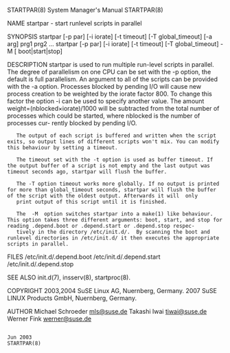 STARTPAR(8)                                                                                System Manager's Manual                                                                                STARTPAR(8)



NAME
       startpar - start runlevel scripts in parallel


SYNOPSIS
       startpar [-p par] [-i iorate] [-t timeout] [-T global_timeout] [-a arg] prg1 prg2 ...
       startpar [-p par] [-i iorate] [-t timeout] [-T global_timeout] -M [ boot|start|stop]


DESCRIPTION
       startpar  is  used  to  run  multiple  run-level  scripts in parallel.  The degree of parallelism on one CPU can be set with the -p option, the default is full parallelism. An argument to all of the
       scripts can be provided with the -a option.  Processes blocked by pending I/O will cause new process creation to be weighted by the iorate factor 800.  To change this factor the  option  -i  can  be
       used  to specify another value.  The amount weight=(nblocked×iorate)/1000 will be subtracted from the total number of processes which could be started, where nblocked is the number of processes cur-
       rently blocked by pending I/O.

       The output of each script is buffered and written when the script exits, so output lines of different scripts won't mix. You can modify this behaviour by setting a timeout.

       The timeout set with the -t option is used as buffer timeout. If the output buffer of a script is not empty and the last output was timeout seconds ago, startpar will flush the buffer.

       The -T option timeout works more globally. If no output is printed for more than global_timeout seconds, startpar will flush the buffer of the script with the oldest output. Afterwards it will  only
       print output of this script until it is finished.

       The  -M  option switches startpar into a make(1) like behaviour.  This option takes three different arguments: boot, start, and stop for reading .depend.boot or .depend.start or .depend.stop respec-
       tively in the directory /etc/init.d/.  By scanning the boot and runlevel directories in /etc/init.d/ it then executes the appropriate scripts in parallel.


FILES
       /etc/init.d/.depend.boot
       /etc/init.d/.depend.start
       /etc/init.d/.depend.stop


SEE ALSO
       init.d(7), insserv(8), startproc(8).


COPYRIGHT
       2003,2004 SuSE Linux AG, Nuernberg, Germany.
       2007 SuSE LINUX Products GmbH, Nuernberg, Germany.


AUTHOR
       Michael Schroeder <mls@suse.de>
       Takashi Iwai <tiwai@suse.de>
       Werner Fink <werner@suse.de>



                                                                                                   Jun 2003                                                                                       STARTPAR(8)
